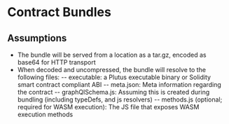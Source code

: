 # Contract Bundles

## Assumptions
- The bundle will be served from a location as a tar.gz, encoded as base64 for HTTP transport
- When decoded and uncompressed, the bundle will resolve to the following files:
  -- executable: a Plutus executable binary or Solidity smart contract compliant ABI
  -- meta.json: Meta information regarding the contract
  -- graphQlSchema.js: Assuming this is created during bundling (including typeDefs, and js resolvers)
  -- methods.js (optional; required for WASM execution): The JS file that exposes WASM execution methods
